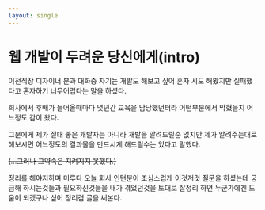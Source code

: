 ```yaml
---
layout: single
---
```


# 웹 개발이 두려운 당신에게(intro)

이전직장 디자이너 분과 대화중 자기는 개발도 해보고 싶어 혼자 시도 해봤지만 실패했다고 혼자하기 너무어렵다는 말을 하셨다.

회사에서 후배가 들어올때마다 몇년간 교육을 담당했던터라 어떤부분에서 막혔을지 어느정도 감이 왔다.


그분에게 제가 절대 좋은 개발자는 아니라 개발을 알려드릴순 없지만 제가 알려주는대로 해보시면 
어느정도의 결과물을 만드시게 해드릴수는 있다고 말했다.

~~(...그러나 그약속은 지켜지지 못했다.)~~

정리를 해야지하며 미루다 오늘 회사 인턴분이 조심스럽게 이것저것 질문을 하셨는데 궁금해 하시는것들과 필요하신것들을 내가 겪었던것을 토대로 
잘정리 하면 누군가에겐 도움이 되겠구나 싶어 정리겸 글을 써본다.
